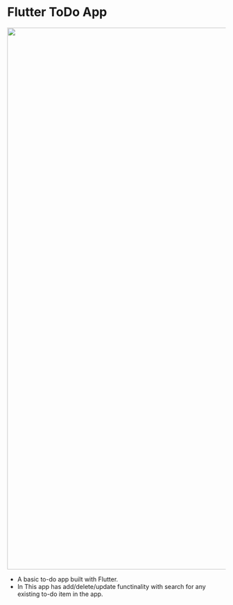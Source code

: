 # Flutter ToDo App

<img width="1248" src="https://cdn-icons-png.flaticon.com/512/2833/2833509.png">

- A basic to-do app built with Flutter. 
- In This app has add/delete/update functinality with search for any existing to-do item in the app.

